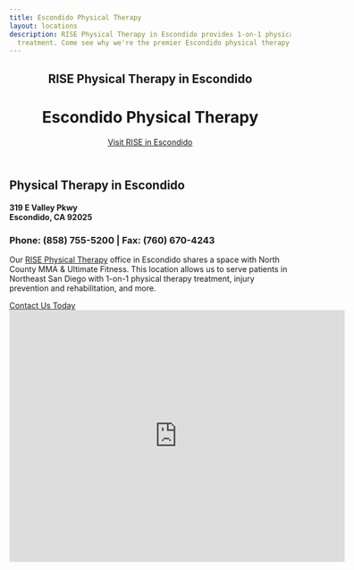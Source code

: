 ```yaml
---
title: Escondido Physical Therapy
layout: locations
description: RISE Physical Therapy in Escondido provides 1-on-1 physical therapy
  treatment. Come see why we're the premier Escondido physical therapy clinic.
---
```


<!-- Escondido Location Page -->
  <header id="escondido">
    <div class="container">
      <div class="intro-text">
        <div><h2 class="intro-lead-in">RISE Physical Therapy in Escondido</h2></div>
        <div><h1 class="intro-heading">Escondido Physical Therapy</h1></div>
        <a href="#location-content" class="page-scroll btn btn-xl">Visit RISE in Escondido</a>
      </div>
    </div>
  </header>
  <section id="location-content">
    <div class="container">
      <div class="row">
        <div class="col-lg-6">
          <h2 class="section-heading">Physical Therapy in Escondido</h2>
          <h4 class="subheading">319 E Valley Pkwy<br> Escondido, CA 92025</h4>
          <h3 class="section-subheading text-muted locations">Phone: (858) 755-5200 | Fax: (760) 670-4243</h3>
          <p class="text-muted">Our <a href="/">RISE Physical Therapy</a> office in Escondido shares a space with North County MMA & Ultimate Fitness. This location allows us to serve patients in Northeast San Diego with 1-on-1 physical therapy treatment, injury prevention and rehabilitation, and more.</p>
          <a href="#contact" class="page-scroll btn btn-xl" id="location-contact-btn">Contact Us Today</a>
        </div>
        <div class="col-lg-6">
          <iframe src="https://www.google.com/maps/embed?pb=!1m18!1m12!1m3!1d3341.435561042218!2d-117.08094268480913!3d33.12391998086873!2m3!1f0!2f0!3f0!3m2!1i1024!2i768!4f13.1!3m3!1m2!1s0x80dbf36272b500fd%3A0x1263ca2f97467d87!2s319%20E%20Valley%20Pkwy%2C%20Escondido%2C%20CA%2092025!5e0!3m2!1sen!2sus!4v1610398086147!5m2!1sen!2sus" width="600" height="450" frameborder="0" style="border:0" allowfullscreen></iframe>
        </div>
      </div>
    </div>
  </section>
